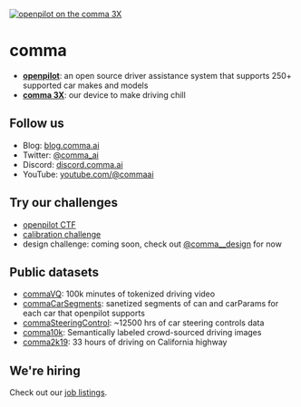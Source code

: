 [![openpilot on the comma 3X](https://github.com/commaai/.github/assets/4038174/53adf4b7-d17e-4c82-9831-e181d42bdac9)](https://github.com/commaai/openpilot)

# comma

* **[openpilot](https://github.com/commaai/openpilot)**: an open source driver assistance system that supports 250+ supported car makes and models
* **[comma 3X](https://comma.ai/shop/comma-3x)**: our device to make driving chill

## Follow us

* Blog: [blog.comma.ai](https://blog.comma.ai)
* Twitter: [@comma_ai](https://twitter.com/comma_ai)
* Discord: [discord.comma.ai](https://discord.comma.ai)
* YouTube: [youtube.com/@commaai](https://www.youtube.com/@commaai)

## Try our challenges

* [openpilot CTF](https://github.com/commaai/openpilot/blob/master/tools/CTF.md)
* [calibration challenge](https://github.com/commaai/calib_challenge)
* design challenge: coming soon, check out [@comma__design](https://twitter.com/comma__design) for now

## Public datasets
* [commaVQ](https://github.com/commaai/commavq): 100k minutes of tokenized driving video
* [commaCarSegments](https://huggingface.co/datasets/commaai/commaCarSegments): sanetized segments of can and carParams for each car that openpilot supports
* [commaSteeringControl](https://github.com/commaai/comma-steering-control): ~12500 hrs of car steering controls data
* [comma10k](https://github.com/commaai/comma10k): Semantically labeled crowd-sourced driving images
* [comma2k19](https://github.com/commaai/comma2k19): 33 hours of driving on California highway

## We're hiring

Check out our [job listings](https://comma.ai/jobs).
